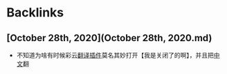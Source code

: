 
# Backlinks
## [October 28th, 2020](October 28th, 2020.md)
- 不知道为啥有时候彩云[翻译](翻译.md)[插件](插件.md)莫名其妙打开【我是关闭了的啊】，并且把[中文](中文.md)翻


